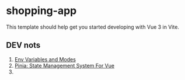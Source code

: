 # shopping-app

This template should help get you started developing with Vue 3 in Vite.

## DEV nots

1. [Env Variables and Modes](https://vitejs.dev/guide/env-and-mode.html)
2. [Pinia: State Management System For Vue](https://pinia.vuejs.org/core-concepts/)
3.
